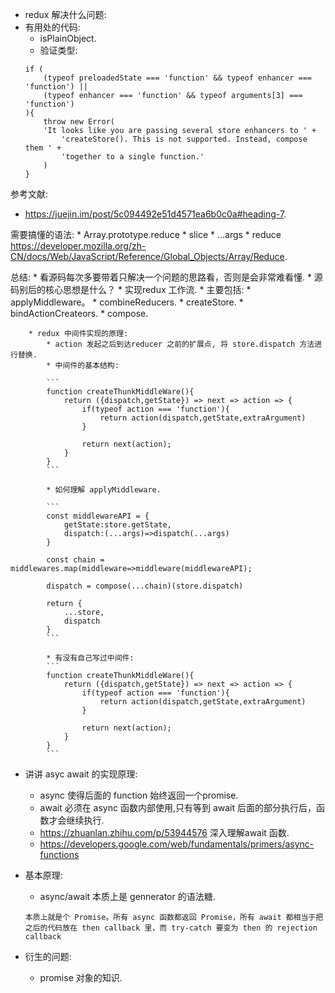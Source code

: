 * redux 解决什么问题:
* 有用处的代码:
    * isPlainObject.
    * 验证类型:
    ```
    if (
        (typeof preloadedState === 'function' && typeof enhancer === 'function') ||
        (typeof enhancer === 'function' && typeof arguments[3] === 'function')
    ){
        throw new Error(
        'It looks like you are passing several store enhancers to ' +
            'createStore(). This is not supported. Instead, compose them ' +
            'together to a single function.'
        )
    }
    ```
参考文献:
* https://juejin.im/post/5c094492e51d4571ea6b0c0a#heading-7.

需要搞懂的语法:
    * Array.prototype.reduce
    * slice 
    * ...args
    * reduce https://developer.mozilla.org/zh-CN/docs/Web/JavaScript/Reference/Global_Objects/Array/Reduce.
    
总结:
    * 看源码每次多要带着只解决一个问题的思路看，否则是会非常难看懂.
    * 源码别后的核心思想是什么？
        * 实现redux 工作流.
        * 主要包括:
            * applyMiddleware。
            * combineReducers.
            * createStore.
            * bindActionCreateors.
            * compose.

        * redux 中间件实现的原理:
            * action 发起之后到达reducer 之前的扩展点, 将 store.dispatch 方法进行替换.
            * 中间件的基本结构:

            ```
            function createThunkMiddleWare(){
                return ({dispatch,getState}) => next => action => {
                    if(typeof action === 'function'){
                        return action(dispatch,getState,extraArgument)
                    }

                    return next(action);
                }
            }
            ```

            * 如何理解 applyMiddleware.

            ```
            const middlewareAPI = {
                getState:store.getState,
                dispatch:(...args)=>dispatch(...args)
            }

            const chain = middlewares.map(middleware=>middleware(middlewareAPI);

            dispatch = compose(...chain)(store.dispatch)

            return {
                ...store,
                dispatch
            }
            ```

            * 有没有自己写过中间件:
            ```
            function createThunkMiddleWare(){
                return ({dispatch,getState}) => next => action => {
                    if(typeof action === 'function'){
                        return action(dispatch,getState,extraArgument)
                    }

                    return next(action);
                }
            }
            ```
            
 * 讲讲 asyc await 的实现原理:
    * async 使得后面的 function 始终返回一个promise.
    * await 必须在 async 函数内部使用,只有等到 await 后面的部分执行后，函数才会继续执行.
    * https://zhuanlan.zhihu.com/p/53944576 深入理解await 函数.
    * https://developers.google.com/web/fundamentals/primers/async-functions 

 * 基本原理:
    * async/await 本质上是 gennerator 的语法糖.
    ```
    本质上就是个 Promise。所有 async 函数都返回 Promise，所有 await 都相当于把之后的代码放在 then callback 里，而 try-catch 要变为 then 的 rejection callback
    ```

 * 衍生的问题: 
    * promise 对象的知识.